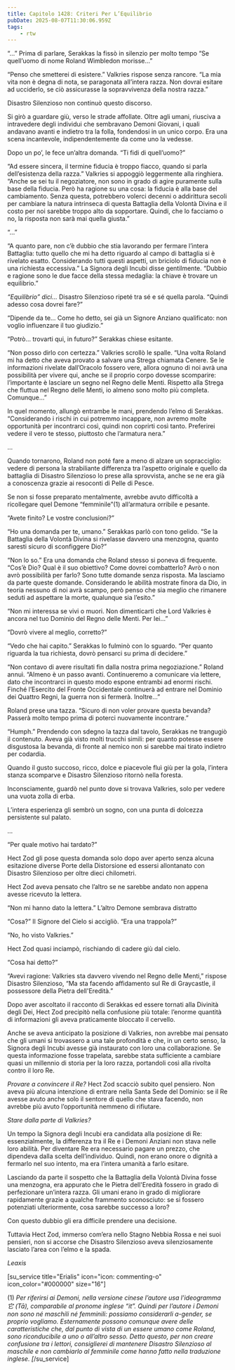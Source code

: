 ```yaml
---
title: Capitolo 1428: Criteri Per L’Equilibrio
pubDate: 2025-08-07T11:30:06.959Z
tags:
    - rtw
---
```



“…” Prima di parlare, Serakkas la fissò in silenzio per molto tempo “Se quell’uomo di nome Roland Wimbledon morisse…”


“Penso che smetterei di esistere.” Valkries rispose senza rancore. “La mia vita non è degna di nota, se paragonata all’intera razza. Non dovrai esitare ad ucciderlo, se ciò assicurasse la sopravvivenza della nostra razza.”


Disastro Silenzioso non continuò questo discorso.


Si girò a guardare giù, verso le strade affollate. Oltre agli umani, riusciva a intravedere degli individui che sembravano Demoni Giovani, i quali andavano avanti e indietro tra la folla, fondendosi in un unico corpo. Era una scena incantevole, indipendentemente da come uno la vedesse.


Dopo un po’, le fece un’altra domanda. “Ti fidi di quell’uomo?”


“Ad essere sincera, il termine fiducia è troppo fiacco, quando si parla dell’esistenza della razza.” Valkries si appoggiò leggermente alla ringhiera. “Anche se sei tu il negoziatore, non sono in grado di agire puramente sulla base della fiducia. Però ha ragione su una cosa: la fiducia è alla base del cambiamento. Senza questa, potrebbero volerci decenni o addirittura secoli per cambiare la natura intrinseca di questa Battaglia della Volontà Divina e il costo per noi sarebbe troppo alto da sopportare. Quindi, che lo facciamo o no, la risposta non sarà mai quella giusta.”


“…”


“A quanto pare, non c’è dubbio che stia lavorando per fermare l’intera Battaglia: tutto quello che mi ha detto riguardo al campo di battaglia si è rivelato esatto. Considerando tutti questi aspetti, un briciolo di fiducia non è una richiesta eccessiva.” La Signora degli Incubi disse gentilmente. “Dubbio e ragione sono le due facce della stessa medaglia: la chiave è trovare un equilibrio.”


<em>“Equilibrio” dici…</em> Disastro Silenzioso ripeté tra sé e sé quella parola. “Quindi adesso cosa dovrei fare?”


“Dipende da te… Come ho detto, sei già un Signore Anziano qualificato: non voglio influenzare il tuo giudizio.”


“Potrò… trovarti qui, in futuro?” Serakkas chiese esitante.


“Non posso dirlo con certezza.” Valkries scrollò le spalle. “Una volta Roland mi ha detto che aveva provato a salvare una Strega chiamata Cenere. Se le informazioni rivelate dall’Oracolo fossero vere, allora ognuno di noi avrà una possibilità per vivere qui, anche se il proprio corpo dovesse scomparire: l’importante è lasciare un segno nel Regno delle Menti. Rispetto alla Strega che fluttua nel Regno delle Menti, io almeno sono molto più completa. Comunque…”


In quel momento, allungò entrambe le mani, prendendo l’elmo di Serakkas. “Considerando i rischi in cui potremmo incappare, non avremo molte opportunità per incontrarci così, quindi non coprirti così tanto. Preferirei vedere il vero te stesso, piuttosto che l’armatura nera.”






…






Quando tornarono, Roland non poté fare a meno di alzare un sopracciglio: vedere di persona la strabiliante differenza tra l’aspetto originale e quello da battaglia di Disastro Silenzioso lo prese alla sprovvista, anche se ne era già a conoscenza grazie ai resoconti di Pelle di Pesce.


Se non si fosse preparato mentalmente, avrebbe avuto difficoltà a ricollegare quel Demone “femminile”(1)  all’armatura orribile e pesante.


“Avete finito? Le vostre conclusioni?”


“Ho una domanda per te, umano.” Serakkas parlò con tono gelido. “Se la Battaglia della Volontà Divina si rivelasse davvero una menzogna, quanto saresti sicuro di sconfiggere Dio?”


“Non lo so.” Era una domanda che Roland stesso si poneva di frequente. “Cos’è Dio? Qual è il suo obiettivo? Come dovrei combatterlo? Avrò o non avrò possibilità per farlo? Sono tutte domande senza risposta. Ma lasciamo da parte queste domande. Considerando le abilità mostrate finora da Dio, in teoria nessuno di noi avrà scampo, però penso che sia meglio che rimanere seduti ad aspettare la morte, qualunque sia l’esito.”


“Non mi interessa se vivi o muori. Non dimenticarti che Lord Valkries è ancora nel tuo Dominio del Regno delle Menti. Per lei…”


“Dovrò vivere al meglio, corretto?”


“Vedo che hai capito.” Serakkas lo fulminò con lo sguardo. “Per quanto riguarda la tua richiesta, dovrò pensarci su prima di decidere.”


“Non contavo di avere risultati fin dalla nostra prima negoziazione.” Roland annuì. “Almeno è un passo avanti. Continueremo a comunicare via lettere, dato che incontrarci in questo modo espone entrambi ad enormi rischi. Finché l’Esercito del Fronte Occidentale continuerà ad entrare nel Dominio dei Quattro Regni, la guerra non si fermerà. Inoltre…”


Roland prese una tazza. “Sicuro di non voler provare questa bevanda? Passerà molto tempo prima di poterci nuovamente incontrare.”


“Humph.” Prendendo con sdegno la tazza dal tavolo, Serakkas ne trangugiò il contenuto. Aveva già visto molti trucchi simili: per quanto potesse essere disgustosa la bevanda, di fronte al nemico non si sarebbe mai tirato indietro per codardia.


Quando il gusto succoso, ricco, dolce e piacevole fluì giù per la gola, l’intera stanza scomparve e Disastro Silenzioso ritornò nella foresta.


Inconsciamente, guardò nel punto dove si trovava Valkries, solo per vedere una vuota zolla di erba.


L’intera esperienza gli sembrò un sogno, con una punta di dolcezza persistente sul palato.






…






“Per quale motivo hai tardato?”


Hect Zod gli pose questa domanda solo dopo aver aperto senza alcuna esitazione diverse Porte della Distorsione ed essersi allontanato con Disastro Silenzioso per oltre dieci chilometri.


Hect Zod aveva pensato che l’altro se ne sarebbe andato non appena avesse ricevuto la lettera.


“Non mi hanno dato la lettera.” L’altro Demone sembrava distratto


“Cosa?” Il Signore del Cielo si accigliò. “Era una trappola?”


“No, ho visto Valkries.”


Hect Zod quasi inciampò, rischiando di cadere giù dal cielo.


“Cosa hai detto?”


“Avevi ragione: Valkries sta davvero vivendo nel Regno delle Menti,” rispose Disastro Silenzioso, “Ma sta facendo affidamento sul Re di Graycastle, il possessore della Pietra dell'Eredità.”


Dopo aver ascoltato il racconto di Serakkas ed essere tornati alla Divinità degli Dei, Hect Zod precipitò nella confusione più totale: l’enorme quantità di informazioni gli aveva praticamente bloccato il cervello.


Anche se aveva anticipato la posizione di Valkries, non avrebbe mai pensato che gli umani si trovassero a una tale profondità e che, in un certo senso, la Signora degli Incubi avesse già instaurato con loro una collaborazione. Se questa informazione fosse trapelata, sarebbe stata sufficiente a cambiare quasi un millennio di storia per la loro razza, portandoli così alla rivolta contro il loro Re.


<em>Provare a convincere il Re?</em> Hect Zod scacciò subito quel pensiero. Non aveva più alcuna intenzione di entrare nella Santa Sede del Dominio: se il Re avesse avuto anche solo il sentore di quello che stava facendo, non avrebbe più avuto l’opportunità nemmeno di rifiutare.


<em>Stare dalla parte di Valkries?</em>


Un tempo la Signora degli Incubi era candidata alla posizione di Re: essenzialmente, la differenza tra il Re e i Demoni Anziani non stava nelle loro abilità. Per diventare Re era necessario pagare un prezzo, che dipendeva dalla scelta dell’individuo. Quindi, non erano onore o dignità a fermarlo nel suo intento, ma era l’intera umanità a farlo esitare.


Lasciando da parte il sospetto che la Battaglia della Volontà Divina fosse una menzogna, era appurato che le Pietra dell'Eredità fossero in grado di perfezionare un’intera razza. Gli umani erano in grado di migliorare rapidamente grazie a qualche frammento sconosciuto: se si fossero potenziati ulteriormente, cosa sarebbe successo a loro?


Con questo dubbio gli era difficile prendere una decisione.


Tuttavia Hect Zod, immerso com’era nello Stagno Nebbia Rossa e nei suoi pensieri, non si accorse che Disastro Silenzioso aveva silenziosamente lasciato l’area con l’elmo e la spada.










<em>Leaxis</em>


[su_service title="Erialis" icon="icon: commenting-o" icon_color="#000000" size="16"]


(1) <em> Per riferirsi ai Demoni, nella versione cinese l’autore usa l’ideogramma 它 (Tā), comparabile al pronome inglese “it”. Quindi per l’autore i Demoni non sono né maschili né femminili: possiamo considerarli a-gender, se proprio vogliamo. Esternamente possono comunque avere delle caratteristiche che, dal punto di vista di un essere umano come Roland, sono riconducibile a uno o all’altro sesso. Detto questo, per non creare confusione tra i lettori, consiglierei di mantenere Disastro Silenzioso al maschile e non cambiarlo al femminile come hanno fatto nella traduzione inglese. [</em>/su_service]






<sup> </sup>
                                


                                




